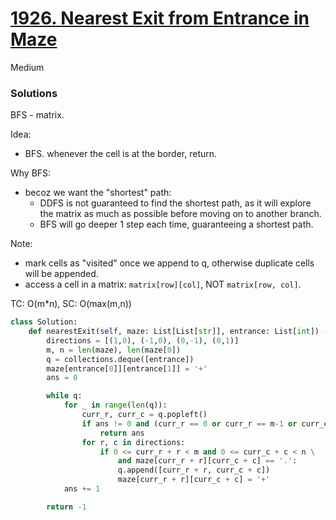 # [1926. Nearest Exit from Entrance in Maze](https://leetcode.com/problems/nearest-exit-from-entrance-in-maze/description/?envType=study-plan-v2&envId=leetcode-75)

Medium

### Solutions
BFS - matrix.

Idea:
- BFS. whenever the cell is at the border, return.

Why BFS:
- becoz we want the "shortest" path:
  - DDFS is not guaranteed to find the shortest path, as it will explore the matrix as much as possible before moving on to another branch. 
  - BFS will go deeper 1 step each time, guaranteeing a shortest path.

Note:
- mark cells as "visited" once we append to q, otherwise duplicate cells will be appended.
- access a cell in a matrix: `matrix[row][col]`, NOT `matrix[row, col]`.
 
TC: O(m*n), SC: O(max(m,n))

```python
class Solution:
    def nearestExit(self, maze: List[List[str]], entrance: List[int]) -> int:
        directions = [(1,0), (-1,0), (0,-1), (0,1)]
        m, n = len(maze), len(maze[0])
        q = collections.deque([entrance])
        maze[entrance[0]][entrance[1]] = '+'
        ans = 0

        while q:
            for _ in range(len(q)):
                curr_r, curr_c = q.popleft()
                if ans != 0 and (curr_r == 0 or curr_r == m-1 or curr_c == 0 or curr_c == n-1):
                    return ans
                for r, c in directions:
                    if 0 <= curr_r + r < m and 0 <= curr_c + c < n \
                        and maze[curr_r + r][curr_c + c] == '.':
                        q.append([curr_r + r, curr_c + c])
                        maze[curr_r + r][curr_c + c] = '+'
            ans += 1

        return -1
```

